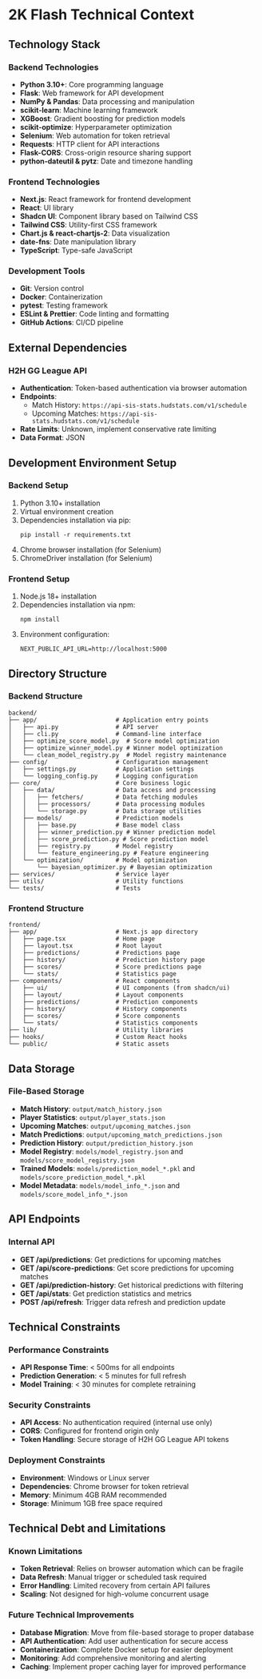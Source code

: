 # 2K Flash Technical Context

## Technology Stack

### Backend Technologies
- **Python 3.10+**: Core programming language
- **Flask**: Web framework for API development
- **NumPy & Pandas**: Data processing and manipulation
- **scikit-learn**: Machine learning framework
- **XGBoost**: Gradient boosting for prediction models
- **scikit-optimize**: Hyperparameter optimization
- **Selenium**: Web automation for token retrieval
- **Requests**: HTTP client for API interactions
- **Flask-CORS**: Cross-origin resource sharing support
- **python-dateutil & pytz**: Date and timezone handling

### Frontend Technologies
- **Next.js**: React framework for frontend development
- **React**: UI library
- **Shadcn UI**: Component library based on Tailwind CSS
- **Tailwind CSS**: Utility-first CSS framework
- **Chart.js & react-chartjs-2**: Data visualization
- **date-fns**: Date manipulation library
- **TypeScript**: Type-safe JavaScript

### Development Tools
- **Git**: Version control
- **Docker**: Containerization
- **pytest**: Testing framework
- **ESLint & Prettier**: Code linting and formatting
- **GitHub Actions**: CI/CD pipeline

## External Dependencies

### H2H GG League API
- **Authentication**: Token-based authentication via browser automation
- **Endpoints**:
  - Match History: `https://api-sis-stats.hudstats.com/v1/schedule`
  - Upcoming Matches: `https://api-sis-stats.hudstats.com/v1/schedule`
- **Rate Limits**: Unknown, implement conservative rate limiting
- **Data Format**: JSON

## Development Environment Setup

### Backend Setup
1. Python 3.10+ installation
2. Virtual environment creation
3. Dependencies installation via pip:
   ```
   pip install -r requirements.txt
   ```
4. Chrome browser installation (for Selenium)
5. ChromeDriver installation (for Selenium)

### Frontend Setup
1. Node.js 18+ installation
2. Dependencies installation via npm:
   ```
   npm install
   ```
3. Environment configuration:
   ```
   NEXT_PUBLIC_API_URL=http://localhost:5000
   ```

## Directory Structure

### Backend Structure
```
backend/
├── app/                      # Application entry points
│   ├── api.py                # API server
│   ├── cli.py                # Command-line interface
│   ├── optimize_score_model.py  # Score model optimization
│   ├── optimize_winner_model.py # Winner model optimization
│   └── clean_model_registry.py  # Model registry maintenance
├── config/                   # Configuration management
│   ├── settings.py           # Application settings
│   └── logging_config.py     # Logging configuration
├── core/                     # Core business logic
│   ├── data/                 # Data access and processing
│   │   ├── fetchers/         # Data fetching modules
│   │   ├── processors/       # Data processing modules
│   │   └── storage.py        # Data storage utilities
│   ├── models/               # Prediction models
│   │   ├── base.py           # Base model class
│   │   ├── winner_prediction.py # Winner prediction model
│   │   ├── score_prediction.py # Score prediction model
│   │   ├── registry.py       # Model registry
│   │   └── feature_engineering.py # Feature engineering
│   └── optimization/         # Model optimization
│       └── bayesian_optimizer.py # Bayesian optimization
├── services/                 # Service layer
├── utils/                    # Utility functions
└── tests/                    # Tests
```

### Frontend Structure
```
frontend/
├── app/                      # Next.js app directory
│   ├── page.tsx              # Home page
│   ├── layout.tsx            # Root layout
│   ├── predictions/          # Predictions page
│   ├── history/              # Prediction history page
│   ├── scores/               # Score predictions page
│   └── stats/                # Statistics page
├── components/               # React components
│   ├── ui/                   # UI components (from shadcn/ui)
│   ├── layout/               # Layout components
│   ├── predictions/          # Prediction components
│   ├── history/              # History components
│   ├── scores/               # Score components
│   └── stats/                # Statistics components
├── lib/                      # Utility libraries
├── hooks/                    # Custom React hooks
└── public/                   # Static assets
```

## Data Storage

### File-Based Storage
- **Match History**: `output/match_history.json`
- **Player Statistics**: `output/player_stats.json`
- **Upcoming Matches**: `output/upcoming_matches.json`
- **Match Predictions**: `output/upcoming_match_predictions.json`
- **Prediction History**: `output/prediction_history.json`
- **Model Registry**: `models/model_registry.json` and `models/score_model_registry.json`
- **Trained Models**: `models/prediction_model_*.pkl` and `models/score_prediction_model_*.pkl`
- **Model Metadata**: `models/model_info_*.json` and `models/score_model_info_*.json`

## API Endpoints

### Internal API
- **GET /api/predictions**: Get predictions for upcoming matches
- **GET /api/score-predictions**: Get score predictions for upcoming matches
- **GET /api/prediction-history**: Get historical predictions with filtering
- **GET /api/stats**: Get prediction statistics and metrics
- **POST /api/refresh**: Trigger data refresh and prediction update

## Technical Constraints

### Performance Constraints
- **API Response Time**: < 500ms for all endpoints
- **Prediction Generation**: < 5 minutes for full refresh
- **Model Training**: < 30 minutes for complete retraining

### Security Constraints
- **API Access**: No authentication required (internal use only)
- **CORS**: Configured for frontend origin only
- **Token Handling**: Secure storage of H2H GG League API tokens

### Deployment Constraints
- **Environment**: Windows or Linux server
- **Dependencies**: Chrome browser for token retrieval
- **Memory**: Minimum 4GB RAM recommended
- **Storage**: Minimum 1GB free space required

## Technical Debt and Limitations

### Known Limitations
- **Token Retrieval**: Relies on browser automation which can be fragile
- **Data Refresh**: Manual trigger or scheduled task required
- **Error Handling**: Limited recovery from certain API failures
- **Scaling**: Not designed for high-volume concurrent usage

### Future Technical Improvements
- **Database Migration**: Move from file-based storage to proper database
- **API Authentication**: Add user authentication for secure access
- **Containerization**: Complete Docker setup for easier deployment
- **Monitoring**: Add comprehensive monitoring and alerting
- **Caching**: Implement proper caching layer for improved performance
